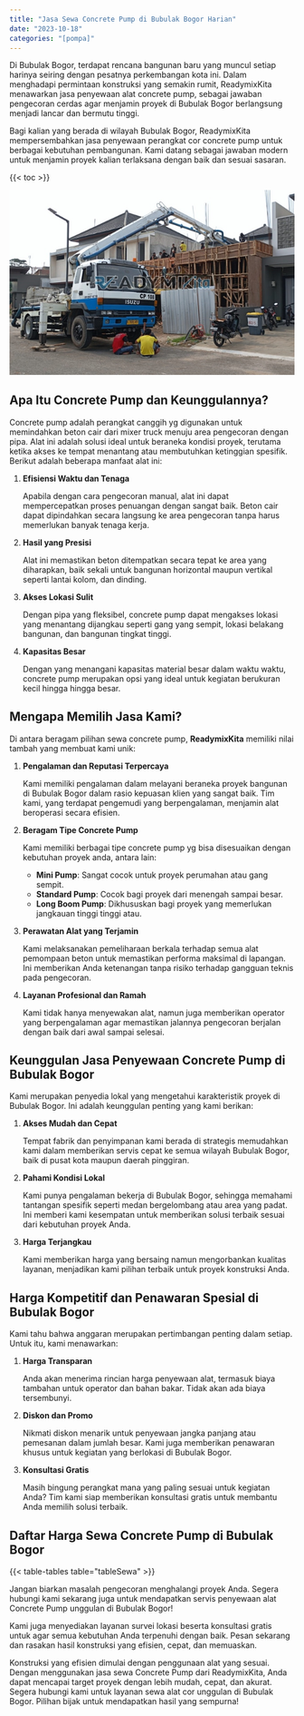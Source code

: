 ```yaml
---
title: "Jasa Sewa Concrete Pump di Bubulak Bogor Harian"
date: "2023-10-18"
categories: "[pompa]"
---
```


Di Bubulak Bogor, terdapat rencana bangunan baru yang muncul setiap harinya seiring dengan pesatnya perkembangan kota ini. Dalam menghadapi permintaan konstruksi yang semakin rumit, ReadymixKita menawarkan jasa penyewaan alat concrete pump, sebagai jawaban pengecoran cerdas agar menjamin proyek di Bubulak Bogor berlangsung menjadi lancar dan bermutu tinggi.

Bagi kalian yang berada di wilayah Bubulak Bogor, ReadymixKita mempersembahkan jasa penyewaan perangkat cor concrete pump untuk berbagai kebutuhan pembangunan. Kami datang sebagai jawaban modern untuk menjamin proyek kalian terlaksana dengan baik dan sesuai sasaran.

{{< toc >}}

![Jasa Sewa Concrete Pump di Bubulak Bogor Harian](/images/pompa/sewa-pompa-02.jpg)

## Apa Itu Concrete Pump dan Keunggulannya?

Concrete pump adalah perangkat canggih yg digunakan untuk memindahkan beton cair dari mixer truck menuju area pengecoran dengan pipa. Alat ini adalah solusi ideal untuk beraneka kondisi proyek, terutama ketika akses ke tempat menantang atau membutuhkan ketinggian spesifik. Berikut adalah beberapa manfaat alat ini:

1. **Efisiensi Waktu dan Tenaga**

   Apabila dengan cara pengecoran manual, alat ini dapat mempercepatkan proses penuangan dengan sangat baik. Beton cair dapat dipindahkan secara langsung ke area pengecoran tanpa harus memerlukan banyak tenaga kerja.

2. **Hasil yang Presisi**

   Alat ini memastikan beton ditempatkan secara tepat ke area yang diharapkan, baik sekali untuk bangunan horizontal maupun vertikal seperti lantai kolom, dan dinding.

3. **Akses Lokasi Sulit**

   Dengan pipa yang fleksibel, concrete pump dapat mengakses lokasi yang menantang dijangkau seperti gang yang sempit, lokasi belakang bangunan, dan bangunan tingkat tinggi.

4. **Kapasitas Besar**

   Dengan yang menangani kapasitas material besar dalam waktu waktu, concrete pump merupakan opsi yang ideal untuk kegiatan berukuran kecil hingga hingga besar.

## Mengapa Memilih Jasa Kami?

Di antara beragam pilihan sewa concrete pump, **ReadymixKita** memiliki nilai tambah yang membuat kami unik:

1. **Pengalaman dan Reputasi Terpercaya**

   Kami memiliki pengalaman dalam melayani beraneka proyek bangunan di Bubulak Bogor dalam rasio kepuasan klien yang sangat baik. Tim kami, yang terdapat pengemudi yang berpengalaman, menjamin alat beroperasi secara efisien.

2. **Beragam Tipe Concrete Pump**

   Kami memiliki berbagai tipe concrete pump yg bisa disesuaikan dengan kebutuhan proyek anda, antara lain:
   - **Mini Pump**: Sangat cocok untuk proyek perumahan atau gang sempit.
   - **Standard Pump**: Cocok bagi proyek dari menengah sampai besar.
   - **Long Boom Pump**: Dikhususkan bagi proyek yang memerlukan jangkauan tinggi tinggi atau.

3. **Perawatan Alat yang Terjamin**

   Kami melaksanakan pemeliharaan berkala terhadap semua alat pemompaan beton untuk memastikan performa maksimal di lapangan. Ini memberikan Anda ketenangan tanpa risiko terhadap gangguan teknis pada pengecoran.

4. **Layanan Profesional dan Ramah**

   Kami tidak hanya menyewakan alat, namun juga memberikan operator yang berpengalaman agar memastikan jalannya pengecoran berjalan dengan baik dari awal sampai selesai.

## Keunggulan Jasa Penyewaan Concrete Pump di Bubulak Bogor

Kami merupakan penyedia lokal yang mengetahui karakteristik proyek di Bubulak Bogor. Ini adalah keunggulan penting yang kami berikan:

1. **Akses Mudah dan Cepat**

   Tempat fabrik dan penyimpanan kami berada di strategis memudahkan kami dalam memberikan servis cepat ke semua wilayah Bubulak Bogor, baik di pusat kota maupun daerah pinggiran.

2. **Pahami Kondisi Lokal**

   Kami punya pengalaman bekerja di Bubulak Bogor, sehingga memahami tantangan spesifik seperti medan bergelombang atau area yang padat. Ini memberi kami kesempatan untuk memberikan solusi terbaik sesuai dari kebutuhan proyek Anda.

3. **Harga Terjangkau**

   Kami memberikan harga yang bersaing namun mengorbankan kualitas layanan, menjadikan kami pilihan terbaik untuk proyek konstruksi Anda.

## Harga Kompetitif dan Penawaran Spesial di Bubulak Bogor

Kami tahu bahwa anggaran merupakan pertimbangan penting dalam setiap. Untuk itu, kami menawarkan:

1. **Harga Transparan**

   Anda akan menerima rincian harga penyewaan alat, termasuk biaya tambahan untuk operator dan bahan bakar. Tidak akan ada biaya tersembunyi.

2. **Diskon dan Promo**

   Nikmati diskon menarik untuk penyewaan jangka panjang atau pemesanan dalam jumlah besar. Kami juga memberikan penawaran khusus untuk kegiatan yang berlokasi di Bubulak Bogor.

3. **Konsultasi Gratis**

   Masih bingung perangkat mana yang paling sesuai untuk kegiatan Anda? Tim kami siap memberikan konsultasi gratis untuk membantu Anda memilih solusi terbaik.

## Daftar Harga Sewa Concrete Pump di Bubulak Bogor

{{< table-tables table="tableSewa" >}}

Jangan biarkan masalah pengecoran menghalangi proyek Anda. Segera hubungi kami sekarang juga untuk mendapatkan servis penyewaan alat Concrete Pump unggulan di Bubulak Bogor!

Kami juga menyediakan layanan survei lokasi beserta konsultasi gratis untuk agar semua kebutuhan Anda terpenuhi dengan baik. Pesan sekarang dan rasakan hasil konstruksi yang efisien, cepat, dan memuaskan.

Konstruksi yang efisien dimulai dengan penggunaan alat yang sesuai. Dengan menggunakan jasa sewa Concrete Pump dari ReadymixKita, Anda dapat mencapai target proyek dengan lebih mudah, cepat, dan akurat. Segera hubungi kami untuk layanan sewa alat cor unggulan di Bubulak Bogor. Pilihan bijak untuk mendapatkan hasil yang sempurna!